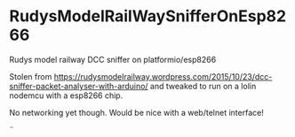 # RudysModelRailWaySnifferOnEsp8266
Rudys model railway DCC sniffer on platformio/esp8266


Stolen from https://rudysmodelrailway.wordpress.com/2015/10/23/dcc-sniffer-packet-analyser-with-arduino/
and tweaked to run on a lolin nodemcu with a esp8266 chip.

No networking yet though. Would be nice with a web/telnet interface!

¨

